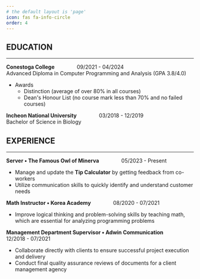 ```yaml
---
# the default layout is 'page'
icon: fas fa-info-circle
order: 4
---
```


## EDUCATION
---
**Conestoga College**
&emsp;&emsp;&emsp;&emsp;09/2021 - 04/2024   
Advanced Diploma in Computer Programming and Analysis (GPA 3.8/4.0)   
- Awards
    - Distinction (average of over 80% in all courses)
    - Dean's Honour List (no course mark less than 70% and no failed courses)   

**Incheon National University**
&emsp;&emsp;&emsp;&emsp;03/2018 - 12/2019   
Bachelor of Science in Biology

## EXPERIENCE
---
**Server • The Famous Owl of Minerva**
&emsp;&emsp;&emsp;&emsp;05/2023 - Present
- Manage and update the **Tip Calculator** by getting feedback from co-workers
- Utilize communication skills to quickly identify and understand customer needs

**Math Instructor • Korea Academy**
&emsp;&emsp;&emsp;&emsp;08/2020 - 07/2021
- Improve logical thinking and problem-solving skills by teaching math, which are essential for analyzing programming problems

**Management Department Supervisor • Adwin Communication**
&emsp;&emsp;&emsp;&emsp;12/2018 - 07/2021
- Collaborate directly with clients to ensure successful project execution and delivery
- Conduct final quality assurance reviews of documents for a client management agency